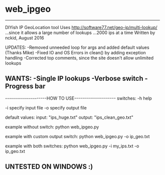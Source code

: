 # web_ipgeo
---------------------------------------------------------------------------
DIYish IP GeoLocation tool
Uses http://software77.net/geo-ip/multi-lookup/
...since it allows a large number of lookups
...2000 ips at a time
Written by nckid, August 2016

UPDATES:
-Removed unneeded loop for args and added default values (Thanks Mike)
-Fixed IO and OS Errors in clean() by adding exception handling
-Corrected top comments, since the site doesn't allow unlimited lookups

WANTS:
-Single IP lookups
-Verbose switch
-Progress bar
---------------------------------------------------------------------------

---------------------HOW TO USE---------------------
switches:
-h		help

-i		specify input file
-o		specify output file

default values:
input: "ips_huge.txt"
output: "ips_clean_geo.txt"

example without switch:
	python web_ipgeo.py

example with custom output switch:
	python web_ipgeo.py -o ip_geo.txt

example with both switches:
	python web_ipgeo.py -i my_ips.txt -o ip_geo.txt

UNTESTED ON WINDOWS :)
----------------------------------------------------
